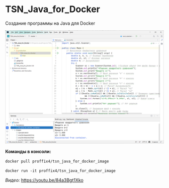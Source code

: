 # TSN_Java_for_Docker
Создание программы на Java для Docker

![srcreenshot](screenshot.png)

**Команды в консоли:**

```
docker pull proffix4/tsn_java_for_docker_image
```
```
docker run -it proffix4/tsn_java_for_docker_image
```

*Видео:*
https://youtu.be/84a3Bgt1Xko